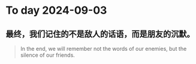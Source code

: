 
# To day 2024-09-03


## 最终，我们记住的不是敌人的话语，而是朋友的沉默。
> In the end, we will remember not the words of our enemies, but the silence of our friends.

    